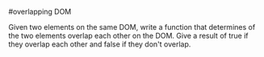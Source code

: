 #overlapping DOM

Given two elements on the same DOM, write a function that determines of the two elements overlap each other on the DOM.
Give a result of true if they overlap each other and false if they don't overlap. 

